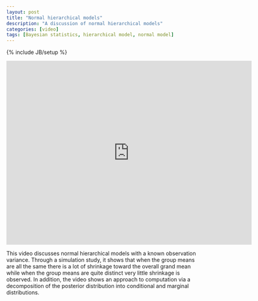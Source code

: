 ```yaml
---
layout: post
title: "Normal hierarchical models"
description: "A discussion of normal hierarchical models"
categories: [video]
tags: [Bayesian statistics, hierarchical model, normal model]
---
```

{% include JB/setup %}

<iframe width="640" height="480" src="http://www.youtube.com/embed/MlDcNbVCGBg" frameborder="0" allowfullscreen></iframe>

This video discusses normal hierarchical models with a known observation variance. 
Through a simulation study, it shows that when the group means are all the same there is a lot of shrinkage toward the overall grand mean while when the group means are quite distinct very little shrinkage is observed.
In addition, the video shows an approach to computation via a decomposition of the posterior distribution into conditional and marginal distributions.


